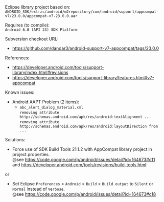 Eclipse library project based on:<br/>
`ANDROID_SDK/extras/android/m2repository/com/android/support/appcompat-v7/23.0.0/appcompat-v7-23.0.0.aar`

Requires (to compile):<br/>
`Android 6.0 (API 23) SDK Platform`

Subversion checkout URL:<br/>
* https://github.com/dandar3/android-support-v7-appcompat/tags/23.0.0

References:
* https://developer.android.com/tools/support-library/index.html#revisions
* https://developer.android.com/tools/support-library/features.html#v7-appcompat

Known issues:
* Android AAPT Problem (2 items):
  * `abc_alert_dialog_material.xml` <br/>
`removing attribute http://schemas.android.com/apk/res/android:textAlignment ...`<br/>
`removing attribute http://schemas.android.com/apk/res/android:layoutDirection from ...`<br/>

Solutions:
* Force use of SDK Build Tools 21.1.2 with AppCompat library project in project.properties.<br/>
  @see https://code.google.com/p/android/issues/detail?id=164673#c11 and  https://developer.android.com/tools/revisions/build-tools.html
 
or

* Set Eclipse `Preferences` > `Android` > `Build` > `Build output` to `Silent` or `Normal` instead of `Verbose`.<br/>
  @see https://code.google.com/p/android/issues/detail?id=164673#c18

